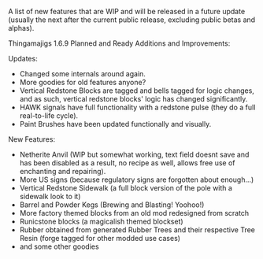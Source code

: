 A list of new features that are WIP and will be released in a future update (usually the next after the current public release, excluding public betas and alphas).

Thingamajigs 1.6.9 Planned and Ready Additions and Improvements:

Updates:
- Changed some internals around again.
- More goodies for old features anyone?
- Vertical Redstone Blocks are tagged and bells tagged for logic changes, and as such, vertical redstone blocks' logic has changed significantly.
- HAWK signals have full functionality with a redstone pulse (they do a full real-to-life cycle).
- Paint Brushes have been updated functionally and visually.

New Features:
+ Netherite Anvil (WIP but somewhat working, text field doesnt save and has been disabled as a result, no recipe as well, allows free use of enchanting and repairing).
+ More US signs (because regulatory signs are forgotten about enough...)
+ Vertical Redstone Sidewalk (a full block version of the pole with a sidewalk look to it)
+ Barrel and Powder Kegs (Brewing and Blasting! Yoohoo!)
+ More factory themed blocks from an old mod redesigned from scratch
+ Runicstone blocks (a magicalish themed blockset)
+ Rubber obtained from generated Rubber Trees and their respective Tree Resin (forge tagged for other modded use cases)
+ and some other goodies

